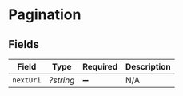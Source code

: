 # Pagination


## Fields

| Field              | Type               | Required           | Description        |
| ------------------ | ------------------ | ------------------ | ------------------ |
| `nextUri`          | *?string*          | :heavy_minus_sign: | N/A                |